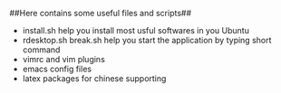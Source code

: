 ##Here contains some useful files and scripts##

* install.sh help you install most usful softwares in you Ubuntu
* rdesktop.sh break.sh help you start the application by typing short command
* vimrc and vim plugins
* emacs config files
* latex packages for chinese supporting

